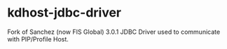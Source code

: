 # kdhost-jdbc-driver
Fork of Sanchez (now FIS Global) 3.0.1 JDBC Driver used to communicate with PIP/Profile Host.
